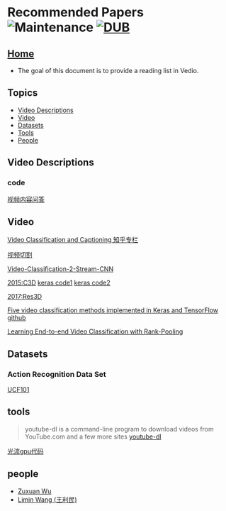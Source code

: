 # Recommended Papers ![Maintenance](https://img.shields.io/maintenance/yes/2017.svg) [![DUB](https://img.shields.io/dub/l/vibe-d.svg)](LICENSE)
## [Home](../README.md)
- The goal of this document is to provide a reading list in Vedio.

## Topics
- [Video Descriptions](#video-descriptions)
- [Video](#video)
- [Datasets](#datasets)
- [Tools](#tools)
- [People](#people)






## Video Descriptions

### code
[视频内容问答](https://www.leiphone.com/news/201705/qtBJ3lsLVJ1TPrwK.html)




## Video

[Video Classification and Captioning 知乎专栏](https://zhuanlan.zhihu.com/diffml)

[视频切割](https://zhuanlan.zhihu.com/p/28008666)

[Video-Classification-2-Stream-CNN](https://github.com/wadhwasahil/Video-Classification-2-Stream-CNN)

[2015:C3D](https://arxiv.org/pdf/1412.0767.pdf) [keras code1](https://gist.github.com/albertomontesg/d8b21a179c1e6cca0480ebdf292c34d2) [keras code2](https://github.com/axon-research/c3d-keras)

[2017:Res3D](https://arxiv.org/pdf/1708.05038.pdf)

[Five video classification methods implemented in Keras and TensorFlow](https://blog.coast.ai/five-video-classification-methods-implemented-in-keras-and-tensorflow-99cad29cc0b5) [github](https://github.com/harvitronix/five-video-classification-methods)

[Learning End-to-end Video Classification with Rank-Pooling](http://proceedings.mlr.press/v48/fernando16.pdf)



## Datasets

### Action Recognition Data Set

[UCF101](http://crcv.ucf.edu/data/UCF101.php)


## tools

> youtube-dl is a command-line program to download videos from YouTube.com and a few more sites
[youtube-dl](https://rg3.github.io/youtube-dl/)

[光流gpu代码](https://github.com/feichtenhofer/gpu_flow)

## people

- [Zuxuan Wu](http://zxwu.azurewebsites.net/)
- [Limin Wang (王利民)](http://wanglimin.github.io/)




